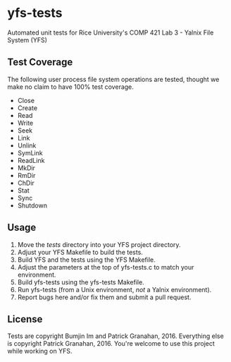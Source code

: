# yfs-tests
Automated unit tests for Rice University's COMP 421 Lab 3 - Yalnix File System (YFS)

## Test Coverage
The following user process file system operations are tested, thought we make no claim to have 100% test coverage.
- Close
- Create
- Read
- Write
- Seek
- Link
- Unlink
- SymLink
- ReadLink
- MkDir
- RmDir
- ChDir
- Stat
- Sync
- Shutdown

## Usage
1. Move the *tests* directory into your YFS project directory.
2. Adjust your YFS Makefile to build the tests.
3. Build YFS and the tests using the YFS Makefile.
4. Adjust the parameters at the top of yfs-tests.c to match your environment.
5. Build yfs-tests using the yfs-tests Makefile.
6. Run yfs-tests (from a Unix environment, *not* a Yalnix environment).
7. Report bugs here and/or fix them and submit a pull request.

## License
Tests are copyright Bumjin Im and Patrick Granahan, 2016.
Everything else is copyright Patrick Granahan, 2016.
You're welcome to use this project while working on YFS.
